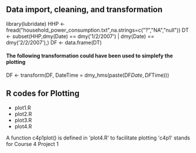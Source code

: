 ## Data import, cleaning, and transformation

library(lubridate)
HHP <- fread("household_power_consumption.txt",na.strings=c("?","NA","null"))
DT <- subset(HHP,dmy(Date) == dmy('1/2/2007') | dmy(Date) == dmy('2/2/2007'),)
DF <- data.frame(DT)

#### The following transformation could have been used to simplefy the plotting
DF <- transform(DF, DateTime = dmy_hms(paste(DF$Date,DF$Time)))



## R codes for Plotting

* plot1.R
* plot2.R
* plot3.R
* plot4.R

A function c4p1plot() is defined in 'plot4.R' to facilitate plotting
'c4p1' stands for Course 4 Project 1
